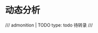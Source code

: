 <!--
SPDX-FileCopyrightText: 2021 Shuai Zhang

SPDX-License-Identifier: CC-BY-NC-ND-4.0
-->

# 动态分析

/// admonition | TODO
    type: todo
待转录
///
